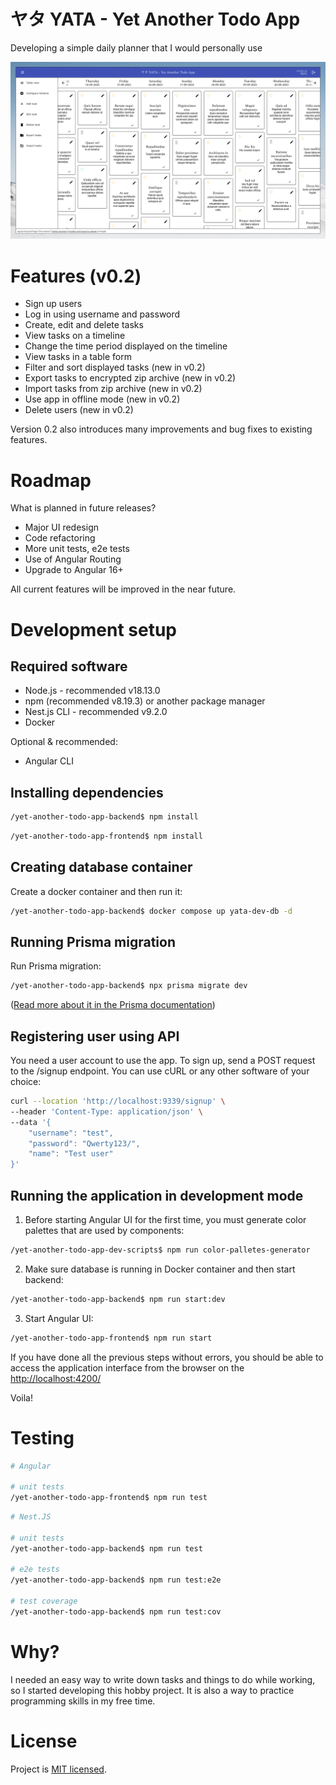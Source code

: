 # ヤタ YATA - Yet Another Todo App

Developing a simple daily planner that I would personally use</i>

![App with example tasks](/screenshot.png?raw=true "App with example tasks")

# Features (v0.2)

- Sign up users
- Log in using username and password
- Create, edit and delete tasks
- View tasks on a timeline
- Change the time period displayed on the timeline
- View tasks in a table form
- Filter and sort displayed tasks (new in v0.2)
- Export tasks to encrypted zip archive (new in v0.2)
- Import tasks from zip archive (new in v0.2)
- Use app in offline mode (new in v0.2)
- Delete users (new in v0.2)

Version 0.2 also introduces many improvements and bug fixes to existing features.

# Roadmap

What is planned in future releases?

- Major UI redesign
- Code refactoring
- More unit tests, e2e tests
- Use of Angular Routing
- Upgrade to Angular 16+

All current features will be improved in the near future.

# Development setup

## Required software

- Node.js - recommended v18.13.0
- npm (recommended v8.19.3) or another package manager
- Nest.js CLI - recommended v9.2.0
- Docker

Optional & recommended:

- Angular CLI

## Installing dependencies

```bash
/yet-another-todo-app-backend$ npm install
```
```bash
/yet-another-todo-app-frontend$ npm install
```

## Creating database container

Create a docker container and then run it:

```bash
/yet-another-todo-app-backend$ docker compose up yata-dev-db -d
```

## Running Prisma migration

Run Prisma migration:

```bash
/yet-another-todo-app-backend$ npx prisma migrate dev
```

([Read more about it in the Prisma documentation](https://www.prisma.io/docs/concepts/components/prisma-migrate/migrate-development-production))


## Registering user using API

You need a user account to use the app.
To sign up, send a POST request to the /signup endpoint.
You can use cURL or any other software of your choice:

```bash
curl --location 'http://localhost:9339/signup' \
--header 'Content-Type: application/json' \
--data '{
    "username": "test",
    "password": "Qwerty123/",
    "name": "Test user"
}'
```

## Running the application in development mode

1. Before starting Angular UI for the first time, you must generate color palettes that are used by components:

```bash
/yet-another-todo-app-dev-scripts$ npm run color-palletes-generator
```

2. Make sure database is running in Docker container and then start backend:

```bash
/yet-another-todo-app-backend$ npm run start:dev
```

3. Start Angular UI:

```bash
/yet-another-todo-app-frontend$ npm run start
```

If you have done all the previous steps without errors, you should be able to access the application interface from the browser on the [http://localhost:4200/](http://localhost:4200/)

Voila!

# Testing

```bash
# Angular

# unit tests
/yet-another-todo-app-frontend$ npm run test
```

```bash
# Nest.JS

# unit tests
/yet-another-todo-app-backend$ npm run test

# e2e tests
/yet-another-todo-app-backend$ npm run test:e2e

# test coverage
/yet-another-todo-app-backend$ npm run test:cov
```

# Why?

I needed an easy way to write down tasks and things to do while working, so I started developing this hobby project.
It is also a way to practice programming skills in my free time.

# License

Project is [MIT licensed](LICENSE).